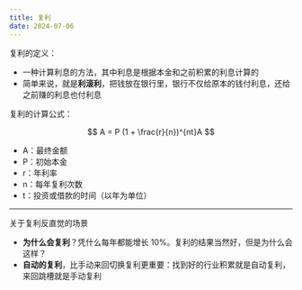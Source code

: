 ```yaml
---
title: 复利
date: 2024-07-06
---
```

复利的定义：

- 一种计算利息的方法，其中利息是根据本金和之前积累的利息计算的
- 简单来说，就是**利滚利**，把钱放在银行里，银行不仅给原本的钱付利息，还给之前赚的利息也付利息

复利的计算公式：

$$
A = P (1 + \frac{r}{n})^{nt}A
$$

- A：最终金额
- P：初始本金
- r：年利率
- n：每年复利次数
- t：投资或借款的时间（以年为单位）

---

关于复利反直觉的场景

- **为什么会复利**？凭什么每年都能增⻓ 10%。复利的结果当然好，但是为什么会这样？
- **自动的复利**，比手动来回切换复利更重要：找到好的行业积累就是自动复利，来回跳槽就是手动复利
